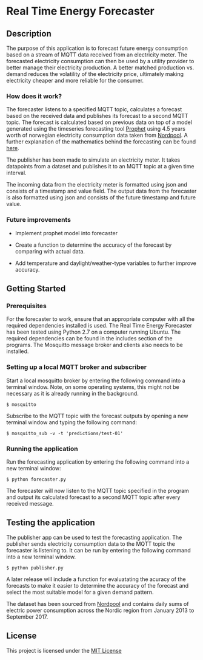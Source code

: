 # Real Time Energy Forecaster

## Description

The purpose of this application is to forecast future energy consumption based on a stream of MQTT data received from an electricity meter. The forecasted electricity consumption can then be used by a utility provider to better manage their electricity production. A better matched production vs. demand reduces the volatility of the electricity price, ultimately making electricity cheaper and more reliable for the consumer. 


### How does it work?

The forecaster listens to a specified MQTT topic, calculates a forecast based on the received data and publishes its forecast to a second MQTT topic. The forecast is calculated based on previous data on top of a model generated using the timeseries forecasting tool [Prophet](https://github.com/facebookincubator/prophet) using 4.5 years worth of norwegian electricity consumption data taken from [Nordpool](https//www.nordpoolspot.com). A further explanation of the mathematics behind the forecasting can be found [here](). 

The publisher has been made to simulate an electricity meter. It takes datapoints from a dataset and publishes it to an MQTT topic at a given time interval. 

The incoming data from the electricity meter is formatted using json and consists of a timestamp and value field. The output data from the forecaster is also formatted using json and consists of the future timestamp and future value.


### Future improvements

* Implement prophet model into forecaster 

* Create a function to determine the accuracy of the forecast by comparing with actual data. 

* Add temperature and daylight/weather-type variables to further improve accuracy.


## Getting Started

### Prerequisites

For the forecaster to work, ensure that an appropriate computer with all the required dependencies installed is used. The Real Time Energy Forecaster has been tested using Python 2.7 on a computer running Ubuntu. The required dependencies can be found in the includes section of the programs. The Mosquitto message broker and clients also needs to be installed.


### Setting up a local MQTT broker and subscriber

Start a local mosquitto broker by entering the following command into a terminal window. Note, on some operating systems, this might not be necessary as it is already running in the background. 
```
$ mosquitto
```
Subscribe to the MQTT topic with the forecast outputs by opening a new terminal window and typing the following command:
```
$ mosquitto_sub -v -t 'predictions/test-01'
```

### Running the application

Run the forecasting application by entering the following command into a new terminal window:
```
$ python forecaster.py
```

The forecaster will now listen to the  MQTT topic specified in the program and output its calculated forecast to a second MQTT topic after every received message. 


## Testing the application

The publisher app can be used to test the forecasting application. The publisher sends electricity consumption data to the MQTT topic the forecaster is listening to. It can be run by entering the following command into a new terminal window. 
```
$ python publisher.py
```
A later release will include a function for evaluatating the acuracy of the forecasts to make it easier to determine the accuracy of the forecast and select the most suitable model for a given demand pattern.

The dataset has been sourced from [Nordpool](http://www.nordpoolspot.com) and contains daily sums of electric power consumption across the Nordic region from January 2013 to September 2017. 

## License

This project is licensed under the [MIT License ](https://opensource.org/licenses/MIT)


